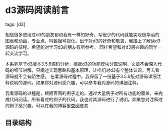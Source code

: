 # d3源码阅读前言
tags: [d3]

相信很多使用过d3的朋友都和我有一样的好奇，写很少的代码就能实现很华丽的图表和动画，专业点，叫数据可视化。出于对d3的好奇和敬畏，我踏上了解读d3源码的征程。希望能对学习d3的朋友有所参考，
同样希望和对d3感兴趣的同学一起交流学习。

本系列基于d3版本3.5.6源码分析，根据d3的功能模块分篇说明，文章不会深入代码的细节讲解，只阐述实现思路和基本原理，让咱们对d3有个整体认识，再去看源码就不会有陌生感。
在看源码过程中，我保留了一份基于3.5.6版对源码详细注释说明的源码。如果你对源码感兴趣，可以参考我对源码的详细注释。

我看源码的过程是，根据官网的例子走的。通过大量例子对所有功能的覆盖，来完成代码阅读。所有看过的例子的代码，我也对其源码进行了说明。如果您对注释过的例子感兴趣，可以在我的博客里[查阅参考][1]

## 目录结构





[1]:http://blog.yyper.com/#!/category/gallery "blog gallery"

